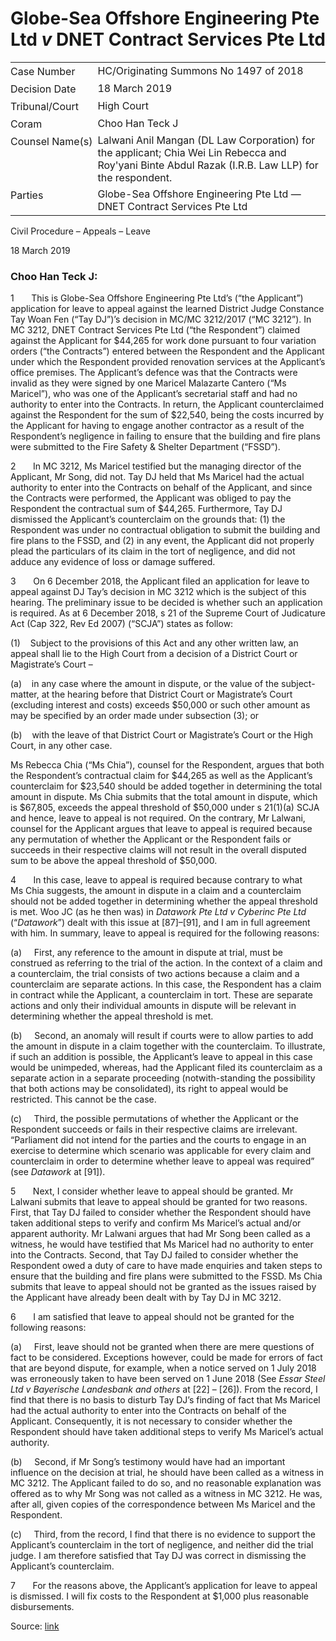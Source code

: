 # Globe-Sea Offshore Engineering Pte Ltd _v_ DNET Contract Services Pte Ltd  

<table id="info-table"><tbody><tr class="info-row"><td class="txt-label" style="padding: 4px 0px; white-space: nowrap" valign="top">Case Number</td><td class="txt-body">HC/Originating Summons No 1497 of 2018</td></tr><tr class="info-row"><td class="txt-label" style="padding: 4px 0px; white-space: nowrap" valign="top">Decision Date</td><td class="txt-body">18 March 2019</td></tr><tr class="info-row"><td class="txt-label" style="padding: 4px 0px; white-space: nowrap" valign="top">Tribunal/Court</td><td class="txt-body">High Court</td></tr><tr class="info-row"><td class="txt-label" style="padding: 4px 0px; white-space: nowrap" valign="top">Coram</td><td class="txt-body">Choo Han Teck J</td></tr><tr class="info-row"><td class="txt-label" style="padding: 4px 0px; white-space: nowrap" valign="top">Counsel Name(s)</td><td class="txt-body">Lalwani Anil Mangan (DL Law Corporation) for the applicant; Chia Wei Lin Rebecca and Roy'yani Binte Abdul Razak (I.R.B. Law LLP) for the respondent.</td></tr><tr class="info-row"><td class="txt-label" style="padding: 4px 0px; white-space: nowrap" valign="top">Parties</td><td class="txt-body">Globe-Sea Offshore Engineering Pte Ltd — DNET Contract Services Pte Ltd</td></tr></tbody></table>

Civil Procedure – Appeals – Leave

18 March 2019

### Choo Han Teck J:

1       This is Globe-Sea Offshore Engineering Pte Ltd’s (“the Applicant”) application for leave to appeal against the learned District Judge Constance Tay Woan Fen (“Tay DJ”)’s decision in MC/MC 3212/2017 (“MC 3212”). In MC 3212, DNET Contract Services Pte Ltd (“the Respondent”) claimed against the Applicant for $44,265 for work done pursuant to four variation orders (“the Contracts”) entered between the Respondent and the Applicant under which the Respondent provided renovation services at the Applicant’s office premises. The Applicant’s defence was that the Contracts were invalid as they were signed by one Maricel Malazarte Cantero (“Ms Maricel”), who was one of the Applicant’s secretarial staff and had no authority to enter into the Contracts. In return, the Applicant counterclaimed against the Respondent for the sum of $22,540, being the costs incurred by the Applicant for having to engage another contractor as a result of the Respondent’s negligence in failing to ensure that the building and fire plans were submitted to the Fire Safety & Shelter Department (“FSSD”).

2       In MC 3212, Ms Maricel testified but the managing director of the Applicant, Mr Song, did not. Tay DJ held that Ms Maricel had the actual authority to enter into the Contracts on behalf of the Applicant, and since the Contracts were performed, the Applicant was obliged to pay the Respondent the contractual sum of $44,265. Furthermore, Tay DJ dismissed the Applicant’s counterclaim on the grounds that: (1) the Respondent was under no contractual obligation to submit the building and fire plans to the FSSD, and (2) in any event, the Applicant did not properly plead the particulars of its claim in the tort of negligence, and did not adduce any evidence of loss or damage suffered.

3       On 6 December 2018, the Applicant filed an application for leave to appeal against DJ Tay’s decision in MC 3212 which is the subject of this hearing. The preliminary issue to be decided is whether such an application is required. As at 6 December 2018, s 21 of the Supreme Court of Judicature Act (Cap 322, Rev Ed 2007) (“SCJA”) states as follow:

(1)    Subject to the provisions of this Act and any other written law, an appeal shall lie to the High Court from a decision of a District Court or Magistrate’s Court –

(a)    in any case where the amount in dispute, or the value of the subject-matter, at the hearing before that District Court or Magistrate’s Court (excluding interest and costs) exceeds $50,000 or such other amount as may be specified by an order made under subsection (3); or

(b)    with the leave of that District Court or Magistrate’s Court or the High Court, in any other case.

Ms Rebecca Chia (“Ms Chia”), counsel for the Respondent, argues that both the Respondent’s contractual claim for $44,265 as well as the Applicant’s counterclaim for $23,540 should be added together in determining the total amount in dispute. Ms Chia submits that the total amount in dispute, which is $67,805, exceeds the appeal threshold of $50,000 under s 21(1)(a) SCJA and hence, leave to appeal is not required. On the contrary, Mr Lalwani, counsel for the Applicant argues that leave to appeal is required because any permutation of whether the Applicant or the Respondent fails or succeeds in their respective claims will not result in the overall disputed sum to be above the appeal threshold of $50,000.

4       In this case, leave to appeal is required because contrary to what Ms Chia suggests, the amount in dispute in a claim and a counterclaim should not be added together in determining whether the appeal threshold is met. Woo JC (as he then was) in _Datawork Pte Ltd v Cyberinc Pte Ltd_ (“_Datawork_”) dealt with this issue at \[87\]–\[91\], and I am in full agreement with him. In summary, leave to appeal is required for the following reasons:

(a)     First, any reference to the amount in dispute at trial, must be construed as referring to the trial of the action. In the context of a claim and a counterclaim, the trial consists of two actions because a claim and a counterclaim are separate actions. In this case, the Respondent has a claim in contract while the Applicant, a counterclaim in tort. These are separate actions and only their individual amounts in dispute will be relevant in determining whether the appeal threshold is met.

(b)     Second, an anomaly will result if courts were to allow parties to add the amount in dispute in a claim together with the counterclaim. To illustrate, if such an addition is possible, the Applicant’s leave to appeal in this case would be unimpeded, whereas, had the Applicant filed its counterclaim as a separate action in a separate proceeding (notwith-standing the possibility that both actions may be consolidated), its right to appeal would be restricted. This cannot be the case.

(c)     Third, the possible permutations of whether the Applicant or the Respondent succeeds or fails in their respective claims are irrelevant. “Parliament did not intend for the parties and the courts to engage in an exercise to determine which scenario was applicable for every claim and counterclaim in order to determine whether leave to appeal was required” (see _Datawork_ at \[91\]).

5       Next, I consider whether leave to appeal should be granted. Mr Lalwani submits that leave to appeal should be granted for two reasons. First, that Tay DJ failed to consider whether the Respondent should have taken additional steps to verify and confirm Ms Maricel’s actual and/or apparent authority. Mr Lalwani argues that had Mr Song been called as a witness, he would have testified that Ms Maricel had no authority to enter into the Contracts. Second, that Tay DJ failed to consider whether the Respondent owed a duty of care to have made enquiries and taken steps to ensure that the building and fire plans were submitted to the FSSD. Ms Chia submits that leave to appeal should not be granted as the issues raised by the Applicant have already been dealt with by Tay DJ in MC 3212.

6       I am satisfied that leave to appeal should not be granted for the following reasons:

(a)     First, leave should not be granted when there are mere questions of fact to be considered. Exceptions however, could be made for errors of fact that are beyond dispute, for example, when a notice served on 1 July 2018 was erroneously taken to have been served on 1 June 2018 (See _Essar Steel Ltd v Bayerische Landesbank and others_ at \[22\] – \[26\]). From the record, I find that there is no basis to disturb Tay DJ’s finding of fact that Ms Maricel had the actual authority to enter into the Contracts on behalf of the Applicant. Consequently, it is not necessary to consider whether the Respondent should have taken additional steps to verify Ms Maricel’s actual authority.

(b)     Second, if Mr Song’s testimony would have had an important influence on the decision at trial, he should have been called as a witness in MC 3212. The Applicant failed to do so, and no reasonable explanation was offered as to why Mr Song was not called as a witness in MC 3212. He was, after all, given copies of the correspondence between Ms Maricel and the Respondent.

(c)     Third, from the record, I find that there is no evidence to support the Applicant’s counterclaim in the tort of negligence, and neither did the trial judge. I am therefore satisfied that Tay DJ was correct in dismissing the Applicant’s counterclaim.

7       For the reasons above, the Applicant’s application for leave to appeal is dismissed. I will fix costs to the Respondent at $1,000 plus reasonable disbursements.


Source: [link](https://www.lawnet.sg:443/lawnet/web/lawnet/free-resources?p_p_id=freeresources_WAR_lawnet3baseportlet&p_p_lifecycle=1&p_p_state=normal&p_p_mode=view&_freeresources_WAR_lawnet3baseportlet_action=openContentPage&_freeresources_WAR_lawnet3baseportlet_docId=%2FJudgment%2F22937-SSP.xml)